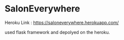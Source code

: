# SalonEverywhere


Heroku Link : https://saloneverywhere.herokuapp.com/


used flask framework and depolyed on the heroku. 
